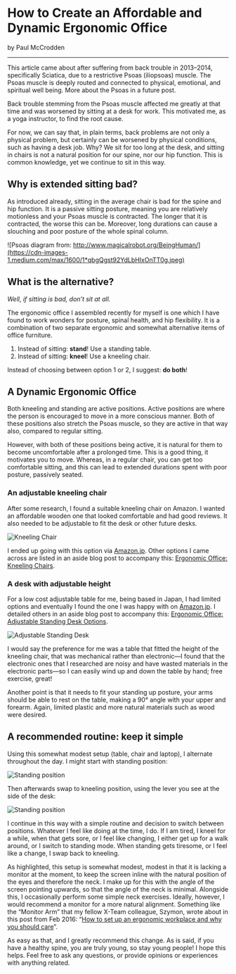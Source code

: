 # How to Create an Affordable and Dynamic Ergonomic Office

by Paul McCrodden

---

This article came about after suffering from back trouble in 2013–2014, specifically Sciatica, due to a restrictive Psoas (iliopsoas) muscle. The Psoas muscle is deeply routed and connected to physical, emotional, and spiritual well being. More about the Psoas in a future post.

Back trouble stemming from the Psoas muscle affected me greatly at that time and was worsened by sitting at a desk for work. This motivated me, as a yoga instructor, to find the root cause.

For now, we can say that, in plain terms, back problems are not only a physical problem, but certainly can be worsened by physical conditions, such as having a desk job. Why? We sit for too long at the desk, and sitting in chairs is not a natural position for our spine, nor our hip function. This is common knowledge, yet we continue to sit in this way.

## Why is extended sitting bad?
As introduced already, sitting in the average chair is bad for the spine and hip function. It is a passive sitting posture, meaning you are relatively motionless and your Psoas muscle is contracted. The longer that it is contracted, the worse this can be. Moreover, long durations can cause a slouching and poor posture of the whole spinal column.

![Psoas diagram from: http://www.magicalrobot.org/BeingHuman/](https://cdn-images-1.medium.com/max/1600/1*qbgQgst92YdLbHIxOnTT0g.jpeg)

## What is the alternative?

*Well, if sitting is bad, don’t sit at all.*

The ergonomic office I assembled recently for myself is one which I have found to work wonders for posture, spinal health, and hip flexibility. It is a combination of two separate ergonomic and somewhat alternative items of office furniture.

1. Instead of sitting: **stand**! Use a standing table.
2. Instead of sitting: **kneel**! Use a kneeling chair.

Instead of choosing between option 1 or 2, I suggest: **do both**!

## A Dynamic Ergonomic Office
Both kneeling and standing are active positions. Active positions are where the person is encouraged to move in a more conscious manner. Both of these positions also stretch the Psoas muscle, so they are active in that way also, compared to regular sitting.

However, with both of these positions being active, it is natural for them to become uncomfortable after a prolonged time. This is a good thing, it motivates you to move. Whereas, in a regular chair, you can get too comfortable sitting, and this can lead to extended durations spent with poor posture, passively seated.

### An adjustable kneeling chair
After some research, I found a suitable kneeling chair on Amazon. I wanted an affordable wooden one that looked comfortable and had good reviews. It also needed to be adjustable to fit the desk or other future desks.

![Kneeling Chair](https://cdn-images-1.medium.com/max/1200/1*jhlL59ZsI8u0tlg2kbN6XA.jpeg)

I ended up going with this option via [Amazon.jp](https://www.amazon.co.jp/gp/product/B001Q1T06M/ref=oh_aui_detailpage_o01_s00?ie=UTF8&psc=1). Other options I came across are listed in an aside blog post to accompany this: [Ergonomic Office: Kneeling Chairs](https://medium.com/@mccrodp/ergonomic-office-kneeling-chairs-3847fe0b1b2f).

### A desk with adjustable height
For a low cost adjustable table for me, being based in Japan, I had limited options and eventually I found the one I was happy with on [Amazon.jp](https://www.amazon.co.jp/gp/product/B01N5XEXLO/ref=oh_aui_detailpage_o02_s00?ie=UTF8&psc=1). I detailed others in an aside blog post to accompany this: [Ergonomic Office: Adjustable Standing Desk Options](https://medium.com/@mccrodp/ergonomic-office-desk-options-26a75aba41b0).

![Adjustable Standing Desk](https://cdn-images-1.medium.com/max/1200/1*VC0vSvAugAhdpOYsaJYUXA.jpeg)

I would say the preference for me was a table that fitted the height of the kneeling chair, that was mechanical rather than electronic&mdash;I found that the electronic ones that I researched are noisy and have wasted materials in the electronic parts&mdash;so I can easily wind up and down the table by hand; free exercise, great!

Another point is that it needs to fit your standing up posture, your arms should be able to rest on the table, making a 90° angle with your upper and forearm. Again, limited plastic and more natural materials such as wood were desired.

## A recommended routine: keep it simple
Using this somewhat modest setup (table, chair and laptop), I alternate throughout the day. I might start with standing position:

![Standing position](https://cdn-images-1.medium.com/max/1600/1*TV2jqWC0JHzzrRuj4gD2JQ.jpeg)

Then afterwards swap to kneeling position, using the lever you see at the side of the desk:

![Standing position](https://cdn-images-1.medium.com/max/1600/1*QftulnFrGsHWpnK87Q5LWg.jpeg)

I continue in this way with a simple routine and decision to switch between positions. Whatever I feel like doing at the time, I do. If I am tired, I kneel for a while, when that gets sore, or I feel like changing, I either get up for a walk around, or I switch to standing mode. When standing gets tiresome, or I feel like a change, I swap back to kneeling.

As highlighted, this setup is somewhat modest, modest in that it is lacking a monitor at the moment, to keep the screen inline with the natural position of the eyes and therefore the neck. I make up for this with the angle of the screen pointing upwards, so that the angle of the neck is minimal. Alongside this, I occasionally perform some simple neck exercises. Ideally, however, I would recommend a monitor for a more natural alignment. Something like the “Monitor Arm” that my fellow X-Team colleague, Szymon, wrote about in this post from Feb 2016: “[How to set up an ergonomic workplace and why you should care](https://x-team.com/blog/perfect-ergonomic-workplace/)”.

As easy as that, and I greatly recommend this change. As is said, if you have a healthy spine, you are truly young, so stay young people! I hope this helps. Feel free to ask any questions, or provide opinions or experiences with anything related.